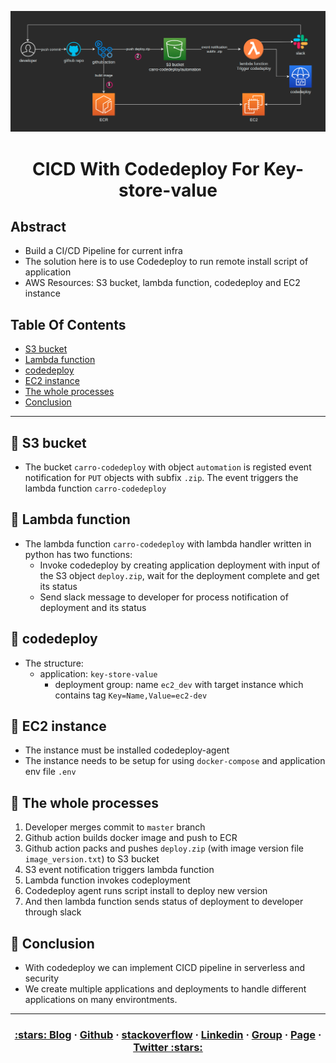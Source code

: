 <p align="center">
  <a href="https://dev.to/vumdao">
    <img alt="CICD With Codedeploy For Key-store-value" src="flow.png" width="1100" />
  </a>
</p>
<h1 align="center">
  <div><b>CICD With Codedeploy For Key-store-value</b></div>
</h1>

## Abstract
- Build a CI/CD Pipeline for current infra
- The solution here is to use Codedeploy to run remote install script of application
- AWS Resources: S3 bucket, lambda function, codedeploy and EC2 instance

## Table Of Contents
 * [S3 bucket](#S3-bucket)
 * [Lambda function](#Lambda-function)
 * [codedeploy](#codedeploy)
 * [EC2 instance](#EC2-instance)
 * [The whole processes](#The-whole-processes)
 * [Conclusion](#Conclusion)

---

## 🚀 **S3 bucket** <a name="S3-bucket"></a>
- The bucket `carro-codedeploy` with object `automation` is registed event notification for `PUT` objects with subfix `.zip`. The event triggers the lambda function `carro-codedeploy`

## 🚀 **Lambda function** <a name="Lambda-function"></a>
- The lambda function `carro-codedeploy` with lambda handler written in python has two functions:
  - Invoke codedeploy by creating application deployment with input of the S3 object `deploy.zip`, wait for the deployment complete and get its status
  - Send slack message to developer for process notification of deployment and its status

## 🚀 **codedeploy** <a name="codedeploy"></a>
- The structure:
  - application: `key-store-value`
    - deployment group: name `ec2_dev` with target instance which contains tag `Key=Name,Value=ec2-dev`

## 🚀 **EC2 instance** <a name="EC2-instance"></a>
- The instance must be installed codedeploy-agent
- The instance needs to be setup for using `docker-compose` and application env file `.env`

## 🚀 **The whole processes** <a name="The-whole-processes"></a>
1. Developer merges commit to `master` branch
2. Github action builds docker image and push to ECR
3. Github action packs and pushes `deploy.zip` (with image version file `image_version.txt`) to S3 bucket
4. S3 event notification triggers lambda function
5. Lambda function invokes codeployment
6. Codedeploy agent runs script install to deploy new version
7. And then lambda function sends status of deployment to developer through slack

## 🚀 **Conclusion** <a name="Conclusion"></a>
- With codedeploy we can implement CICD pipeline in serverless and security
- We create multiple applications and deployments to handle different applications on many environtments.

---

<h3 align="center">
  <a href="https://dev.to/vumdao">:stars: Blog</a>
  <span> · </span>
  <a href="https://github.com/vumdao">Github</a>
  <span> · </span>
  <a href="https://stackoverflow.com/users/11430272/vumdao">stackoverflow</a>
  <span> · </span>
  <a href="https://www.linkedin.com/in/vu-dao-9280ab43/">Linkedin</a>
  <span> · </span>
  <a href="https://www.linkedin.com/groups/12488649/">Group</a>
  <span> · </span>
  <a href="https://www.facebook.com/CloudOpz-104917804863956">Page</a>
  <span> · </span>
  <a href="https://twitter.com/VuDao81124667">Twitter :stars:</a>
</h3>
